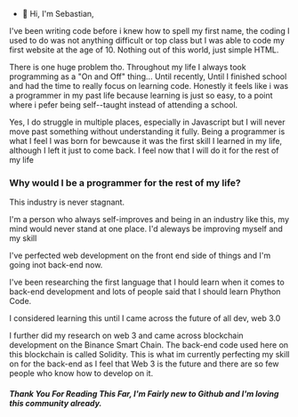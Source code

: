 - 👋<h> Hi, I'm Sebastian, </h>
<p> I've been writing code before i knew how to spell my first name, the coding I used to do was not anything difficult or top class but I was able to code my first website at the age of 10. Nothing out of this world, just simple HTML. </p>
  <p> There is one huge problem tho. Throughout my life I always took programming as a "On and Off" thing... Until recently, Until I finished school and had the time to really focus on learning code. Honestly it feels like i was a programmer in my past life because learning is just so easy, to a point where i pefer being self--taught instead of attending a school. </p>
  <p> Yes, I do struggle in multiple places, especially in Javascript but I will never move past something without understanding it fully. Being a programmer is what I feel I was born for bewcause it was the first skill I learned in my life, although I left it just to come back. I feel now that I will do it for the rest of my life </p>
  <h3>Why would I be a programmer for the rest of my life?</h3>
  <p> This industry is never stagnant.</p>
  <p>I'm a person who always self-improves and being in an industry like this, my mind would never stand at one place. I'd aleways be improving myself and my skill</p>
  <p> I've perfected web development on the front end side of things and I'm going inot back-end now.</p>
  <p>I've been researching the first language that I hould learn when it comes to back-end development and lots of people said that I should learn Phython Code.</p>
  <p>I considered learning this until I came across the future of all dev, web 3.0</p>
  <p>I further did my research on web 3 and came across blockchain development on the Binance Smart Chain. The back-end code used here on this blockchain is called Solidity. This is what im currently perfecting my skill on for the back-end as I feel that Web 3 is the future and there are so few people who know how to develop on it.</p>
  <h5>Thank You For Reading This Far, I'm Fairly new to Github and I'm loving this community already.</h5>
